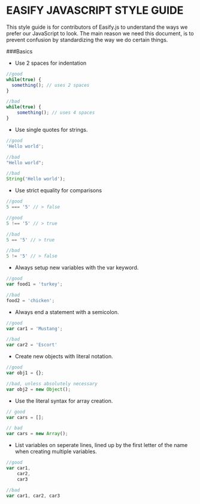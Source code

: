 EASIFY JAVASCRIPT STYLE GUIDE
=============================

This style guide is for contributors of Easify.js to understand the ways we prefer our JavaScript to look. The main reason we need this document, is to prevent confusion by standardizing the way we do certain things.

###Basics

- Use 2 spaces for indentation

```javascript
//good
while(true) {
  something(); // uses 2 spaces
}

//bad
while(true) {
    something(); // uses 4 spaces
}

```

- Use single quotes for strings.

```javascript
//good
'Hello world';

//bad
"Hello world";

//bad
String('Hello world');
```

- Use strict equality for comparisons
```javascript
//good
5 === '5' // > false

//good
5 !== '5' // > true

//bad
5 == '5' // > true

//bad
5 != '5' // > false
```

- Always setup new variables with the var keyword.
```javascript
//good
var food1 = 'turkey';

//bad
food2 = 'chicken';
```

- Always end a statement with a semicolon.
```javascript
//good
var car1 = 'Mustang';

//bad
var car2 = 'Escort'
```

- Create new objects with literal notation.
```javascript
//good
var obj1 = {};

//bad, unless absolutely necessary
var obj2 = new Object();
```

-  Use the literal syntax for array creation.
```javascript
// good
var cars = [];

// bad
var cars = new Array();
```

- List variables on seperate lines, lined up by the first letter of the name when creating multiple variables.
```javascript
//good
var car1,
    car2,
    car3

//bad
var car1, car2, car3
```
